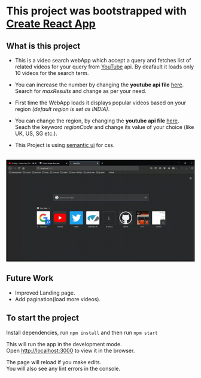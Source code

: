 # This project was bootstrapped with [Create React App](https://github.com/facebook/create-react-app)

## What is this project

* This is a video search webApp which accept a query and fetches list of related videos for your query from [YouTube](https://developers.google.com/youtube/v3/docs/) api. By deafault it loads only 10 videos for the search term.

* You can increase the number by changing the **youtube api file** [here](/src/api/youtube.js). Search for *maxResults* and change as per your need.

* First time the WebApp loads it displays popular videos based on your region *(default region is set as INDIA)*.

* You can change the region, by changing the **youtube api file** [here](/src/api/youtube.js). Seach the keyword *regionCode* and change its value of your choice (like UK, US, SG etc.).

* This Project is using [semantic ui](https://semantic-ui.com/) for css.<br /><br />

![WebApp](app.gif)

## Future Work

* Improved Landing page.
* Add pagination(load more videos).

## To start the project

Install dependencies, run `npm install` and then run `npm start`

This will run the app in the development mode.<br />
Open [http://localhost:3000](http://localhost:3000) to view it in the browser.

The page will reload if you make edits.<br />
You will also see any lint errors in the console.
